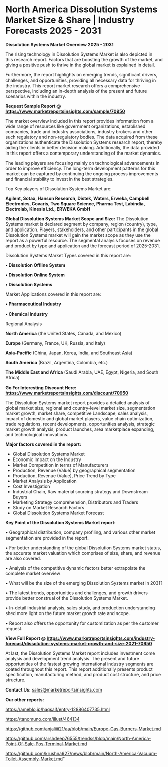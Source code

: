 # North America Dissolution Systems Market Size & Share | Industry Forecasts 2025 - 2031

<Strong> Dissolution Systems Market Overview 2025 - 2031</strong>

The rising technology in Dissolution Systems Market is also depicted in this research report. Factors that are boosting the growth of the market, and giving a positive push to thrive in the global market is explained in detail.

Furthermore, the report highlights on emerging trends, significant drivers, challenges, and opportunities, providing all necessary data for thriving in the industry. This report market research offers a comprehensive perspective, including an in-depth analysis of the present and future scenarios within the industry.

<strong>Request Sample Report @ <a href=https://www.marketreportsinsights.com/sample/70950>https://www.marketreportsinsights.com/sample/70950</a></strong>

The market overview included in this report provides information from a wide range of resources like government organizations, established companies, trade and industry associations, industry brokers and other such regulatory and non-regulatory bodies. The data acquired from these organizations authenticate the Dissolution Systems research report, thereby aiding the clients in better decision making. Additionally, the data provided in this report offers a contemporary understanding of the market dynamics.

The leading players are focusing mainly on technological advancements in order to improve efficiency. The long-term development patterns for this market can be captured by continuing the ongoing process improvements and financial stability to invest in the best strategies.

Top Key players of Dissolution Systems Market are:

<strong>Agilent, Sotax, Hanson Research, Distek, Waters, Erweka, Campbell Electronics, Covaris, Two Square Science, Pharma Test, Labindia, Electrolab, Kinesis Ltd., ERWEKA GmbH</strong>

<strong><b>Global Dissolution Systems Market Scope and Size:</b></strong>
The Dissolution Systems market is declared segment by company, region (country), type, and application. Players, stakeholders, and other participants in the global Dissolution Systems market will gain the market scope as they use the report as a powerful resource. The segmental analysis focuses on revenue and product by type and application and the forecast period of 2025-2031.

Dissolution Systems Market Types covered in this report are:

<strong>• Dissolution Offline System

• Dissolution Online System

• Dissolution Systems</strong>

Market Applications covered in this report are:

<strong>• Pharmaceutical Industry

• Chemical Industry</strong> 

Regional Analysis

<strong>North America</strong> (the United States, Canada, and Mexico)

<strong>Europe</strong> (Germany, France, UK, Russia, and Italy)

<strong>Asia-Pacific</strong> (China, Japan, Korea, India, and Southeast Asia)

<strong>South America</strong> (Brazil, Argentina, Colombia, etc.)

<strong>The Middle East and Africa</strong> (Saudi Arabia, UAE, Egypt, Nigeria, and South Africa)

<strong>Go For Interesting Discount Here: <a href=https://www.marketreportsinsights.com/discount/70950>https://www.marketreportsinsights.com/discount/70950</a></strong>

The Dissolution Systems market report provides a detailed analysis of global market size, regional and country-level market size, segmentation market growth, market share, competitive Landscape, sales analysis, impact of domestic and global market players, value chain optimization, trade regulations, recent developments, opportunities analysis, strategic market growth analysis, product launches, area marketplace expanding, and technological innovations.

<strong><b>Major factors covered in the report:</b></strong>
<ul>
  <li>Global Dissolution Systems Market </li>
  <li>Economic Impact on the Industry</li>
  <li>Market Competition in terms of Manufacturers</li>
  <li>Production, Revenue (Value) by geographical segmentation</li>
  <li>Production, Revenue (Value), Price Trend by Type</li>
  <li>Market Analysis by Application</li>
  <li>Cost Investigation</li>
  <li>Industrial Chain, Raw material sourcing strategy and Downstream Buyers</li>
  <li>Marketing Strategy comprehension, Distributors and Traders</li>
  <li>Study on Market Research Factors</li>
  <li>Global Dissolution Systems Market Forecast</li>
</ul>

<strong><b>Key Point of the Dissolution Systems Market report:</b></strong>

• Geographical distribution, company profiling, and various other market segmentation are provided in the report.

• For better understanding of the global Dissolution Systems market status, the accurate market valuation which comprises of size, share, and revenue are also covered.

• Analysis of the competitive dynamic factors better extrapolate the complete market overview

• What will be the size of the emerging Dissolution Systems market in 2031?

• The latest trends, opportunities and challenges, and growth drivers provide better construal of the Dissolution Systems Market.

• In-detail industrial analysis, sales study, and production understanding shed more light on the future market growth rate and scope.

• Report also offers the opportunity for customization as per the customer request.

<strong><b>View Full Report @ <a href=https://www.marketreportsinsights.com/industry-forecast/dissolution-systems-market-growth-and-size-2021-70950>https://www.marketreportsinsights.com/industry-forecast/dissolution-systems-market-growth-and-size-2021-70950</a></b></strong>


At last, the Dissolution Systems Market report includes investment come analysis and development trend analysis. The present and future opportunities of the fastest growing international industry segments are coated throughout this report. This report additionally presents product specification, manufacturing method, and product cost structure, and price structure.

<strong>Contact Us:</strong>
sales@marketreportsinsights.com

<strong>Our other reports:</strong>

<a href=https://ameblo.jp/haqsaif/entry-12886407735.html>https://ameblo.jp/haqsaif/entry-12886407735.html</a>

<a href=https://tanomuno.com/illust/464134>https://tanomuno.com/illust/464134</a>

<a href=https://github.com/anjaliiii21/aa/blob/main/Europe-Gas-Burners-Market.md>https://github.com/anjaliiii21/aa/blob/main/Europe-Gas-Burners-Market.md</a>

<a href=https://github.com/arshdeep76555/trendss/blob/main/North-America-Point-Of-Sale-Pos-Terminal-Market.md>https://github.com/arshdeep76555/trendss/blob/main/North-America-Point-Of-Sale-Pos-Terminal-Market.md</a>

<a href=https://github.com/krushna927/news/blob/main/North-America-Vacuum-Toilet-Assembly-Market.md>https://github.com/krushna927/news/blob/main/North-America-Vacuum-Toilet-Assembly-Market.md</a>"
